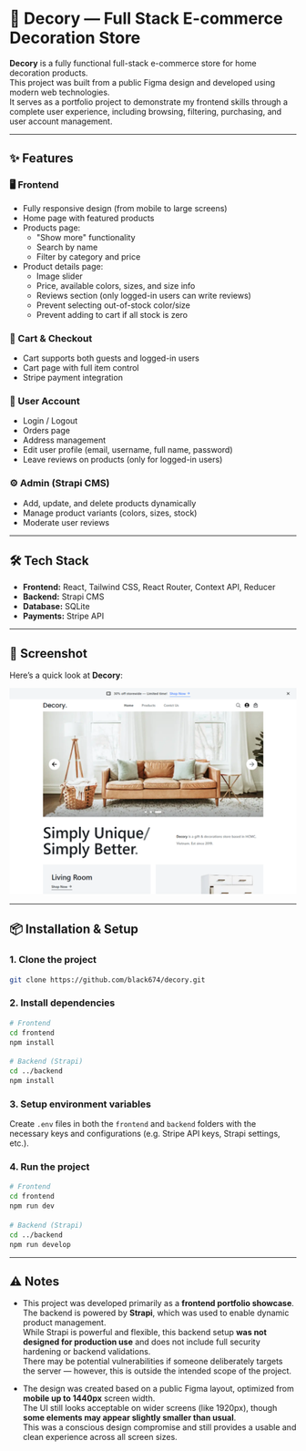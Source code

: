 # 🛒 Decory — Full Stack E-commerce Decoration Store

**Decory** is a fully functional full-stack e-commerce store for home decoration products.  
This project was built from a public Figma design and developed using modern web technologies.  
It serves as a portfolio project to demonstrate my frontend skills through a complete user experience, including browsing, filtering, purchasing, and user account management.

---

## ✨ Features

### 🖥️ Frontend

- Fully responsive design (from mobile to large screens)
- Home page with featured products
- Products page:
  - "Show more" functionality
  - Search by name
  - Filter by category and price
- Product details page:
  - Image slider
  - Price, available colors, sizes, and size info
  - Reviews section (only logged-in users can write reviews)
  - Prevent selecting out-of-stock color/size
  - Prevent adding to cart if all stock is zero

### 🛒 Cart & Checkout

- Cart supports both guests and logged-in users
- Cart page with full item control
- Stripe payment integration

### 👤 User Account

- Login / Logout
- Orders page
- Address management
- Edit user profile (email, username, full name, password)
- Leave reviews on products (only for logged-in users)

### ⚙️ Admin (Strapi CMS)

- Add, update, and delete products dynamically
- Manage product variants (colors, sizes, stock)
- Moderate user reviews

---

## 🛠️ Tech Stack

- **Frontend:** React, Tailwind CSS, React Router, Context API, Reducer
- **Backend:** Strapi CMS
- **Database:** SQLite
- **Payments:** Stripe API

---

## 📸 Screenshot

Here’s a quick look at **Decory**:

![Decory Screenshot](./frontend/public/decory-screenshot.png)

---

## 📦 Installation & Setup

### 1. Clone the project

```bash
git clone https://github.com/black674/decory.git
```

### 2. Install dependencies

```bash
# Frontend
cd frontend
npm install

# Backend (Strapi)
cd ../backend
npm install
```

### 3. Setup environment variables

Create `.env` files in both the `frontend` and `backend` folders with the necessary keys and configurations (e.g. Stripe API keys, Strapi settings, etc.).

### 4. Run the project

```bash
# Frontend
cd frontend
npm run dev

# Backend (Strapi)
cd ../backend
npm run develop
```

---

## ⚠️ Notes

- This project was developed primarily as a **frontend portfolio showcase**.  
  The backend is powered by **Strapi**, which was used to enable dynamic product management.  
  While Strapi is powerful and flexible, this backend setup **was not designed for production use** and does not include full security hardening or backend validations.  
  There may be potential vulnerabilities if someone deliberately targets the server — however, this is outside the intended scope of the project.

- The design was created based on a public Figma layout, optimized from **mobile up to 1440px** screen width.  
  The UI still looks acceptable on wider screens (like 1920px), though **some elements may appear slightly smaller than usual**.  
  This was a conscious design compromise and still provides a usable and clean experience across all screen sizes.
